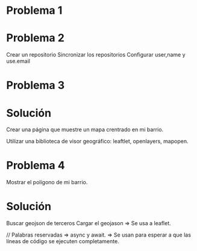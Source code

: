 # Problema 1


# Problema 2

Crear un repositorio
Sincronizar los repositorios
Configurar user,name y use.email

# Problema 3


# Solución
Crear una página que muestre un mapa crentrado en mi barrio.

Utilizar una biblioteca de visor geográfico: leaftlet, openlayers, mapopen.


# Problema 4

Mostrar el polígono de mi barrio.

# Solución

Buscar geojson de terceros
Cargar el geojason => Se usa a leaflet.

// Palabras reservadas => async y await. => Se usan para esperar a que las líneas de código se ejecuten completamente.


# 


#


#


#


# 


#


#


#




